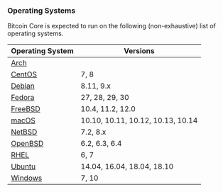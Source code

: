### Operating Systems

Bitcoin Core is expected to run on the following (non-exhaustive) list of operating systems.

| Operating System | Versions |
| --- | --- |
| [Arch](https://www.archlinux.org) | |
| [CentOS](https://www.centos.org) | 7, 8 |
| [Debian](https://www.debian.org) | 8.11, 9.x |
| [Fedora](https://getfedora.org) | 27, 28, 29, 30 |
| [FreeBSD](https://www.freebsd.org) | 10.4, 11.2, 12.0 |
| [macOS](https://www.apple.com/au/macos) | 10.10, 10.11, 10.12, 10.13, 10.14 |
| [NetBSD](https://www.netbsd.org) | 7.2, 8.x |
| [OpenBSD](https://www.openbsd.org) | 6.2, 6.3, 6.4 |
| [RHEL](https://www.redhat.com/en/technologies/linux-platforms/enterprise-linux) | 6, 7 |
| [Ubuntu](https://www.ubuntu.com) | 14.04, 16.04, 18.04, 18.10 |
| [Windows](https://developer.microsoft.com/en-us/microsoft-edge/tools/vms) | 7, 10 |
